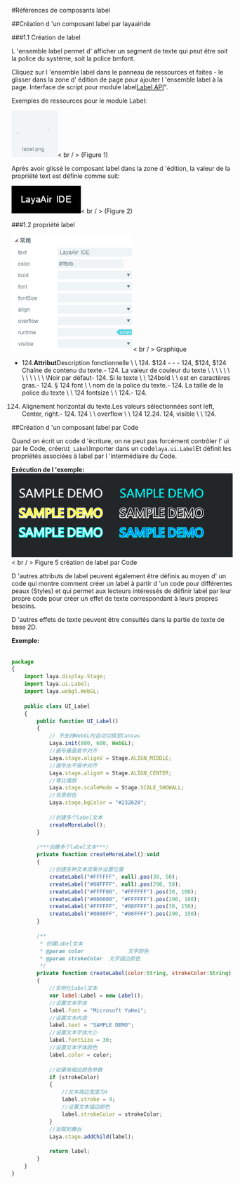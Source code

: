 #Références de composants label



##Création d 'un composant label par layaairide

###1.1 Création de label

L 'ensemble label permet d' afficher un segment de texte qui peut être soit la police du système, soit la police bmfont.

Cliquez sur l 'ensemble label dans le panneau de ressources et faites - le glisser dans la zone d' édition de page pour ajouter l 'ensemble label à la page.
Interface de script pour module label[Label API](http://layaair.ldc.layabox.com/api/index.html?category=Core&class=laya.ui.Label)".

Exemples de ressources pour le module Label:

​![图片0.png](img/1.png)< br / >
(Figure 1)

Après avoir glissé le composant label dans la zone d 'édition, la valeur de la propriété text est définie comme suit:

​![图片0.png](img/2.png)< br / >
(Figure 2)



 

 



###1.2 propriété label

​![图片0.png](img/3.png)< br / >
Graphique

- 124.**Attribut**Description fonctionnelle \ \ 124.
$124 - - - 124, $124, $124
Chaîne de contenu du texte.- 124.
La valeur de couleur du texte \ \ \ \ \ \ \ \ \ \ \ \ \Noir par défaut- 124.
Si le texte \ \ 124bold \ \ est en caractères gras.- 124.
§ 124 font \ \ nom de la police du texte.- 124.
La taille de la police du texte \ \ 124 fontsize \ \ 124.- 124.
124. Alignement horizontal du texte.Les valeurs sélectionnées sont left, Center, right.- 124.
124 \ \ overflow \ \ 124
12.24.
124, visible \ \ 124.



 



##Création d 'un composant label par Code

Quand on écrit un code d 'écriture, on ne peut pas forcément contrôler l' ui par le Code, créer`UI_Label`Importer dans un code`laya.ui.Label`Et définit les propriétés associées à label par l 'intermédiaire du Code.

**Exécution de l 'exemple:**
​![5](img/4.png)< br / >
Figure 5 création de label par Code

D 'autres attributs de label peuvent également être définis au moyen d' un code qui montre comment créer un label à partir d 'un code pour différentes peaux (Styles) et qui permet aux lecteurs intéressés de définir label par leur propre code pour créer un effet de texte correspondant à leurs propres besoins.

D 'autres effets de texte peuvent être consultés dans la partie de texte de base 2D.

**Exemple:**


```javascript

package 
{
	import laya.display.Stage;
	import laya.ui.Label;
	import laya.webgl.WebGL;
	
	public class UI_Label
	{
		public function UI_Label()
		{
			// 不支持WebGL时自动切换至Canvas
			Laya.init(800, 600, WebGL);
			//画布垂直居中对齐
			Laya.stage.alignV = Stage.ALIGN_MIDDLE;
			//画布水平居中对齐
			Laya.stage.alignH = Stage.ALIGN_CENTER;
			//等比缩放
			Laya.stage.scaleMode = Stage.SCALE_SHOWALL;
			//背景颜色
			Laya.stage.bgColor = "#232628";

			//创建多个label文本
			createMoreLabel();			
		}

		/***创建多个label文本***/
		private function createMoreLabel():void
		{
			//创建各种文本效果并设置位置
			createLabel("#FFFFFF", null).pos(30, 50);
			createLabel("#00FFFF", null).pos(290, 50);
			createLabel("#FFFF00", "#FFFFFF").pos(30, 100);
			createLabel("#000000", "#FFFFFF").pos(290, 100);
			createLabel("#FFFFFF", "#00FFFF").pos(30, 150);
			createLabel("#0080FF", "#00FFFF").pos(290, 150);
		}
		
		/**
		 * 创建Label文本
		 * @param color 	         文字颜色
		 * @param strokeColor  文字描边颜色
		 */		
		private function createLabel(color:String, strokeColor:String):Label
		{
			//实例化label文本
			var label:Label = new Label();
			//设置文本字体
			label.font = "Microsoft YaHei";
			//设置文本内容
			label.text = "SAMPLE DEMO";
			//设置文本字体大小
			label.fontSize = 30;
			//设置文本字体颜色
			label.color = color;
			
			//如果有描边颜色参数
			if (strokeColor)
			{
				//文本描边宽度为4
				label.stroke = 4;
				//设置文本描边颜色
				label.strokeColor = strokeColor;
			}
			//加载到舞台
			Laya.stage.addChild(label);
			
			return label;
		}
	}
}
```








 	